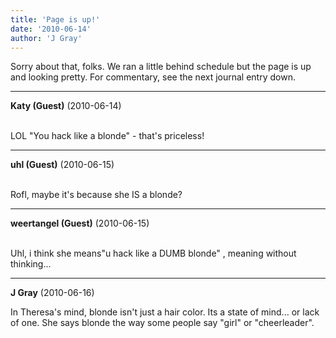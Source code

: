 ```yaml
---
title: 'Page is up!'
date: '2010-06-14'
author: 'J Gray'
---
```


Sorry about that, folks. We ran a little behind schedule but the page is up and looking pretty. For commentary, see the next journal entry down.<br>

---
**Katy (Guest)** (2010-06-14)

<br> LOL "You hack like a blonde" - that's priceless!

---
**uhl (Guest)** (2010-06-15)

<br> Rofl, maybe it's because she IS a blonde?<br>

---
**weertangel (Guest)** (2010-06-15)

<br> Uhl, i think she means"u hack like a DUMB blonde" , meaning without thinking...

---
**J Gray** (2010-06-16)

In Theresa's mind, blonde isn't just a hair color. Its a state of mind... or lack of one. She says blonde the way some people say "girl" or "cheerleader".<br><br><br>

